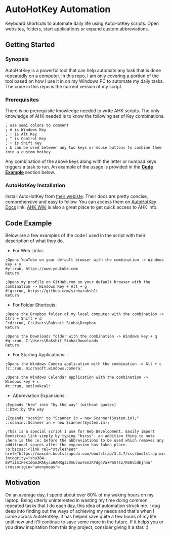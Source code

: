 # AutoHotKey Automation
Keyboard shortcuts to automate daily life using AutoHotKey scripts. Open websites, folders, start applications or expand custom abbreviations.
## Getting Started
### Synopsis
AutoHotKey is a powerful tool that can help automate any task that is done repeatedly on a computer. In this repo, I am only covering a portion of the tool based on how I use it in on my Windows PC to automate my daily tasks. The code in this repo is the current version of my script. 
### Prerequisites
There is no prerequisite knowledge needed to write AHK scripts. The only knowledge of AHK needed is to know the following set of Key combinations.
```
; use semi colons to comment
; # is Windows Key
; ! is Alt Key
; ^ is Control Key
; + is Shift Key
; & can be used between any two keys or mouse buttons to combine them into a custom hotkey
```
Any combination of the above keys along with the letter or numpad keys triggers a task to run. An example of the usage is provided in the [**Code Example**](#code-example) section below.
### AutoHotKey Installation
Install AutoHotKey from [their webiste](https://autohotkey.com/download/). Their docs are pretty concise, comprehensive and easy to follow. You can access them on [AutoHotKey Docs](https://autohotkey.com/docs/AutoHotkey.htm) link. [AHK Wiki](https://en.wikipedia.org/wiki/AutoHotkey) is also a great place to get quick access to AHK info.
## Code Example
Below are a few examples of the code I used in the script with their description of what they do.
* For Web Links:
```
;Opens YouTube on your default browser with the combination -> Windows Key + y
#y::run, https://www.youtube.com
Return

;Opens my profile on GitHub.com on your default browser with the combination -> Windows Key + Alt + g
#!g::run, https://github.com/sinharaksh1t
Return
```
* For Folder Shortcuts:
```
;Opens the Dropbox folder of my local computer with the combination -> Ctrl + Shift + d
^+d::run, C:\Users\Rakshit Sinha\Dropbox
Return

;Opens the Downloads folder with the combination -> Windows key + q
#q::run, C:\Users\Rakshit Sinha\Downloads
Return
```
* For Starting Applications:
```
;Opens the Windows Camera application with the combination -> Alt + c
!c::run, microsoft.windows.camera:

;Opens the Windows Calendar application with the combination -> Windows key + c
#c::run, outlookcal:
```
* Abbreviation Expansions:
```
;Expands "btw" into "by the way" (without quotes)
::btw::by the way

;Expands "scanin" to "Scanner in = new Scanner(System.in);"
::scanin::Scanner in = new Scanner(System.in);

;This is a special script I use for Web Development. Easily import Bootstrap link simply by typing "bscss". an addition thing to note
;here is the :o: before the abbreviations to be used which removes any additional spaces after the expansion has taken place.
:o:bscss::<link rel="stylesheet" href="https://maxcdn.bootstrapcdn.com/bootstrap/3.3.7/css/bootstrap.min.css" integrity="sha384-BVYiiSIFeK1dGmJRAkycuHAHRg32OmUcww7on3RYdg4Va+PmSTsz/K68vbdEjh4u" crossorigin="anonymous">
```
## Motivation
On an average day, I spend about over 60% of my waking hours on my laptop. Being utterly uninterested in wasting my time doing common repeated tasks that I do each day, this idea of automation struck me. I dug deep into finding out the ways of achieving my needs and that's when I came across AutoHotKey. It has helped save quite a few hours of my life until now and it'll continue to save some more in the future.
If it helps you or you draw inspiration from this tiny project, consider giving it a star. :)
